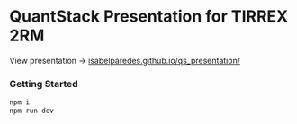 # QuantStack Presentation for TIRREX 2RM

View presentation $\rightarrow$ [isabelparedes.github.io/qs_presentation/](https://isabelparedes.github.io/qs_presentation/)

### Getting Started

```bash
npm i
npm run dev
```
